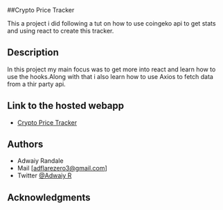 ##Crypto Price Tracker

This a project i did following a tut on how to use coingeko api to get stats and using react to create this tracker.

## Description

In this project my main focus was to get more into react and learn how to use the hooks.Along with that i also learn how to use Axios to fetch data from a thir party api.



## Link to the hosted webapp

* [Crypto Price Tracker](https://crypto-price-tracker-ten.vercel.app)

## Authors

* Adwaiy Randale
* Mail [adflarezero3@gmail.com]
* Twitter [@Adwaiy R](https://twitter.com/adwaiyr)



## Acknowledgments
